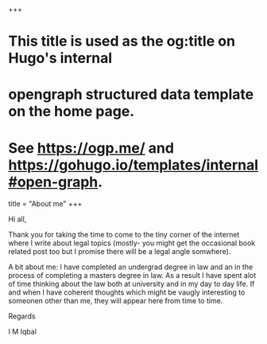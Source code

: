 +++
# This title is used as the og:title on Hugo's internal
# opengraph structured data template on the home page.
# See https://ogp.me/ and https://gohugo.io/templates/internal#open-graph.
title = "About me"
+++

Hi all, 

Thank you for taking the time to come to the tiny corner of the internet where I write about legal topics (mostly- you might get the occasional book related post too but I promise there will be a legal angle somwhere). 

A bit about me: I have completed an undergrad degree in law and an in the process of completing a masters degree in law. As a result I have spent alot of time thinking about the law both at university and in my day to day life. If and when I have coherent thoughts which might be vaugly interesting to someonen other than me, they will appear here from time to time. 

Regards

I M Iqbal
 
